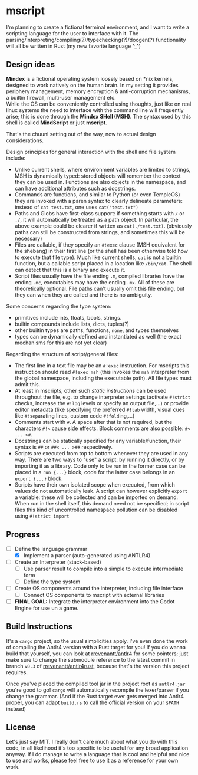 # mscript

I'm planning to create a fictional terminal environment, and I want to write a scripting language for the user to interface with it.
The parsing/interpreting/compiling(?)/typechecking(?)/docgen(?) functionality will all be written in Rust (my new favorite language ^\_^)

## Design ideas

**Mindex** is a fictional operating system loosely based on \*nix kernels, designed to work natively on the human brain.
In my setting it provides periphery management, memory encryption & anti-corruption mechanisms,
a builtin firewall, multi-user management etc.  
While the OS can be conveniently controlled using thoughts, just like on real linux systems the need to
interface with the command line will frequently arise; this is done through the **Mindex SHell (MSH)**.
The syntax used by this shell is called **MindScript** or just **mscript**.

That's the chuuni setting out of the way, now to actual design considerations.

Design principles for general interaction with the shell and file system include:

- Unlike current shells, where environment variables are limited to strings, MSH is dynamically typed: stored objects will remember the context they can be used in. Functions are also objects in the namespace, and can have additional attributes such as docstrings.
- Commands are functions, and similar to Python (or even TempleOS) they are invoked with a paren syntax to clearly delineate parameters: instead of `cat test.txt`, one uses `cat("test.txt")`
- Paths and Globs have first-class support: if something starts with `/` or `./`, it will automatically be treated as a path object. In particular, the above example could be clearer if written as `cat(./test.txt)`. (obviously paths can still be constructed from strings, and sometimes this will be necessary)
- Files are callable, if they specify an `#!exec` clause (MSH equivalent for the shebang) in their first line (or the shell has been otherwise told how to execute that file type). Much like current shells, `cat` is not a builtin function, but a callable script placed in a location like `/bin/cat`. The shell can detect that this is a binary and execute it.
- Script files usually have the file ending `.m`, compiled libraries have the ending `.mc`, executables may have the ending `.mx`. All of these are theoretically optional. File paths can't usually omit this file ending, but they can when they are called and there is no ambiguity.

Some concerns regarding the type system:

- primitives include ints, floats, bools, strings.
- builtin compounds include lists, dicts, tuples(?)
- other builtin types are paths, functions, `none`, and types themselves
- types can be dynamically defined and instantiated as well (the exact mechanisms for this are not yet clear)

Regarding the structure of script/general files:

- The first line in a text file may be an `#!exec` instruction. For mscripts this instruction should read `#!exec msh` (this invokes the `msh` interpreter from the global namespace, including the executable path). All file types must admit this.
- At least in mscripts, other such _static instructions_ can be used throughout the file, e.g. to change interpreter settings (activate `#!strict` checks, increase the `#!log` levels or specify an output file,...) or provide editor metadata (like specifying the preferred `#!tab` width, visual cues like `#!sep`arating lines, custom code `#!fold`ing,...)
- Comments start with `#`. A space after that is not required, but the characters `#!<` cause side effects. Block comments are also possible: `#< ... >#`.
- Docstrings can be statically specified for any variable/function, their syntax is `##` or `##< ... >##` respectively.
- Scripts are executed from top to bottom whenever they are used in any way. There are two ways to "use" a script: by running it directly, or by importing it as a library. Code only to be run in the former case can be placed in a `run {...}` block, code for the latter case belongs in an `export {...}` block.
- Scripts have their own isolated scope when executed, from which values do not automatically leak. A script can however explicitly `export` a variable: these will be collected and can be imported on demand. When run in the shell itself, this demand need not be specified; in script files this kind of uncontrolled namespace pollution can be disabled using `#!strict import`

## Progress

- [ ] Define the language grammar
  - [x] Implement a parser (auto-generated using ANTLR4)
- [ ] Create an Interpreter (stack-based)
  - [ ] Use parser result to compile into a simple to execute intermediate form
  - [ ] Define the type system
- [ ] Create OS components around the interpreter, including file interface
  - [ ] Connect OS components to mscript with external libraries
- [ ] **FINAL GOAL:** Integrate the interpreter environment into the Godot Engine for use un a game.

## Build Instructions
It's a `cargo` project, so the usual simplicities apply. I've even done the work of compiling the Antlr4 version with a Rust target for you! If you do wanna build that yourself, you can look at [rrevenantt/antlr4](https://github.com/rrevenantt/antlr4/tree/rust-target) for some pointers; just make sure to change the submodule reference to the latest commit in branch `v0.3` of [rrevenantt/antlr4rust](https://github.com/rrevenantt/antlr4rust/tree/v0.3), because that's the version this project requires.

Once you've placed the compiled tool jar in the project root as `antlr4.jar` you're good to go! `cargo` will automatically recompile the lexer/parser if you change the grammar. (And if the Rust target ever gets merged into Antlr4 proper, you can adapt `build.rs` to call the official version on your `$PATH` instead)

## License
Let's just say MIT. I really don't care much about what you do with this code, in all likelihood it's too specific to be useful for any broad application anyway. If I do manage to write a language that is cool and helpful and nice to use and works, please feel free to use it as a reference for your own work.